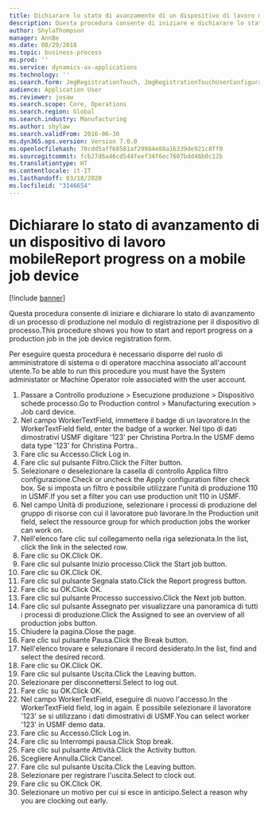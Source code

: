 ```yaml
---
title: Dichiarare lo stato di avanzamento di un dispositivo di lavoro mobile
description: Questa procedura consente di iniziare e dichiarare lo stato di avanzamento di un processo di produzione nel modulo di registrazione per il dispositivo di processo.
author: ShylaThompson
manager: AnnBe
ms.date: 08/29/2018
ms.topic: business-process
ms.prod: ''
ms.service: dynamics-ax-applications
ms.technology: ''
ms.search.form: JmgRegistrationTouch, JmgRegistrationTouchUserConfiguration, JmgRegistrationTouchStart, JmgRegistrationTouchReportFeedback, JmgRegistrationTouchAssignedJobs, JmgRegistrationTouchBreak, JmgRegistrationTouchLeave, JmgRegistrationTouchIndirectActivity, JmgDialogForm
audience: Application User
ms.reviewer: josaw
ms.search.scope: Core, Operations
ms.search.region: Global
ms.search.industry: Manufacturing
ms.author: shylaw
ms.search.validFrom: 2016-06-30
ms.dyn365.ops.version: Version 7.0.0
ms.openlocfilehash: 70cdd5aff68581af29984e88a16339de921c8ff0
ms.sourcegitcommit: fcb27d6a46cd544feef34f6ec7607bdd46b0c12b
ms.translationtype: HT
ms.contentlocale: it-IT
ms.lasthandoff: 03/18/2020
ms.locfileid: "3146654"
---
```

# <a name="report-progress-on-a-mobile-job-device"></a><span data-ttu-id="aeb62-103">Dichiarare lo stato di avanzamento di un dispositivo di lavoro mobile</span><span class="sxs-lookup"><span data-stu-id="aeb62-103">Report progress on a mobile job device</span></span>

[!include [banner](../../includes/banner.md)]

<span data-ttu-id="aeb62-104">Questa procedura consente di iniziare e dichiarare lo stato di avanzamento di un processo di produzione nel modulo di registrazione per il dispositivo di processo.</span><span class="sxs-lookup"><span data-stu-id="aeb62-104">This procedure shows you how to start and report progress on a production job in the job device registration form.</span></span>



<span data-ttu-id="aeb62-105">Per eseguire questa procedura è necessario disporre del ruolo di amministratore di sistema o di operatore macchina associato all'account utente.</span><span class="sxs-lookup"><span data-stu-id="aeb62-105">To be able to run this procedure you must have the System administator or Machine Operator role associated with the user account.</span></span>

1. <span data-ttu-id="aeb62-106">Passare a Controllo produzione > Esecuzione produzione > Dispositivo schede processo.</span><span class="sxs-lookup"><span data-stu-id="aeb62-106">Go to Production control > Manufacturing execution > Job card device.</span></span>
2. <span data-ttu-id="aeb62-107">Nel campo WorkerTextField, immettere il badge di un lavoratore.</span><span class="sxs-lookup"><span data-stu-id="aeb62-107">In the WorkerTextField field, enter the badge of a worker.</span></span> <span data-ttu-id="aeb62-108">Nel tipo di dati dimostrativi USMF digitare '123' per Christina Portra.</span><span class="sxs-lookup"><span data-stu-id="aeb62-108">In the USMF demo data type '123' for Christina Portra..</span></span>
3. <span data-ttu-id="aeb62-109">Fare clic su Accesso.</span><span class="sxs-lookup"><span data-stu-id="aeb62-109">Click Log in.</span></span>
4. <span data-ttu-id="aeb62-110">Fare clic sul pulsante Filtro.</span><span class="sxs-lookup"><span data-stu-id="aeb62-110">Click the Filter button.</span></span>
5. <span data-ttu-id="aeb62-111">Selezionare o deselezionare la casella di controllo Applica filtro configurazione.</span><span class="sxs-lookup"><span data-stu-id="aeb62-111">Check or uncheck the Apply configuration filter check box.</span></span> <span data-ttu-id="aeb62-112">Se si imposta un filtro è possibile utilizzare l'unità di produzione 110 in USMF.</span><span class="sxs-lookup"><span data-stu-id="aeb62-112">If you set a filter you can use production unit 110 in USMF.</span></span>
6. <span data-ttu-id="aeb62-113">Nel campo Unità di produzione, selezionare i processi di produzione del gruppo di risorse con cui il lavoratore può lavorare.</span><span class="sxs-lookup"><span data-stu-id="aeb62-113">In the Production unit field, select the ressource group for which production jobs the worker can work on.</span></span>
7. <span data-ttu-id="aeb62-114">Nell'elenco fare clic sul collegamento nella riga selezionata.</span><span class="sxs-lookup"><span data-stu-id="aeb62-114">In the list, click the link in the selected row.</span></span>
8. <span data-ttu-id="aeb62-115">Fare clic su OK.</span><span class="sxs-lookup"><span data-stu-id="aeb62-115">Click OK.</span></span>
9. <span data-ttu-id="aeb62-116">Fare clic sul pulsante Inizio processo.</span><span class="sxs-lookup"><span data-stu-id="aeb62-116">Click the Start job button.</span></span>
10. <span data-ttu-id="aeb62-117">Fare clic su OK.</span><span class="sxs-lookup"><span data-stu-id="aeb62-117">Click OK.</span></span>
11. <span data-ttu-id="aeb62-118">Fare clic sul pulsante Segnala stato.</span><span class="sxs-lookup"><span data-stu-id="aeb62-118">Click the Report progress button.</span></span>
12. <span data-ttu-id="aeb62-119">Fare clic su OK.</span><span class="sxs-lookup"><span data-stu-id="aeb62-119">Click OK.</span></span>
13. <span data-ttu-id="aeb62-120">Fare clic sul pulsante Processo successivo.</span><span class="sxs-lookup"><span data-stu-id="aeb62-120">Click the Next job button.</span></span>
14. <span data-ttu-id="aeb62-121">Fare clic sul pulsante Assegnato per visualizzare una panoramica di tutti i processi di produzione.</span><span class="sxs-lookup"><span data-stu-id="aeb62-121">Click the Assigned to see an overview of all production jobs button.</span></span>
15. <span data-ttu-id="aeb62-122">Chiudere la pagina.</span><span class="sxs-lookup"><span data-stu-id="aeb62-122">Close the page.</span></span>
16. <span data-ttu-id="aeb62-123">Fare clic sul pulsante Pausa.</span><span class="sxs-lookup"><span data-stu-id="aeb62-123">Click the Break button.</span></span>
17. <span data-ttu-id="aeb62-124">Nell'elenco trovare e selezionare il record desiderato.</span><span class="sxs-lookup"><span data-stu-id="aeb62-124">In the list, find and select the desired record.</span></span>
18. <span data-ttu-id="aeb62-125">Fare clic su OK.</span><span class="sxs-lookup"><span data-stu-id="aeb62-125">Click OK.</span></span>
19. <span data-ttu-id="aeb62-126">Fare clic sul pulsante Uscita.</span><span class="sxs-lookup"><span data-stu-id="aeb62-126">Click the Leaving button.</span></span>
20. <span data-ttu-id="aeb62-127">Selezionare per disconnettersi.</span><span class="sxs-lookup"><span data-stu-id="aeb62-127">Select to log out.</span></span>
21. <span data-ttu-id="aeb62-128">Fare clic su OK.</span><span class="sxs-lookup"><span data-stu-id="aeb62-128">Click OK.</span></span>
22. <span data-ttu-id="aeb62-129">Nel campo WorkerTextField, eseguire di nuovo l'accesso.</span><span class="sxs-lookup"><span data-stu-id="aeb62-129">In the WorkerTextField field, log in again.</span></span> <span data-ttu-id="aeb62-130">È possibile selezionare il lavoratore '123' se si utilizzano i dati dimostrativi di USMF.</span><span class="sxs-lookup"><span data-stu-id="aeb62-130">You can select worker '123' in USMF demo data.</span></span>
23. <span data-ttu-id="aeb62-131">Fare clic su Accesso.</span><span class="sxs-lookup"><span data-stu-id="aeb62-131">Click Log in.</span></span>
24. <span data-ttu-id="aeb62-132">Fare clic su Interrompi pausa.</span><span class="sxs-lookup"><span data-stu-id="aeb62-132">Click Stop break.</span></span>
25. <span data-ttu-id="aeb62-133">Fare clic sul pulsante Attività.</span><span class="sxs-lookup"><span data-stu-id="aeb62-133">Click the Activity button.</span></span>
26. <span data-ttu-id="aeb62-134">Scegliere Annulla.</span><span class="sxs-lookup"><span data-stu-id="aeb62-134">Click Cancel.</span></span>
27. <span data-ttu-id="aeb62-135">Fare clic sul pulsante Uscita.</span><span class="sxs-lookup"><span data-stu-id="aeb62-135">Click the Leaving button.</span></span>
28. <span data-ttu-id="aeb62-136">Selezionare per registrare l'uscita.</span><span class="sxs-lookup"><span data-stu-id="aeb62-136">Select to clock out.</span></span>
29. <span data-ttu-id="aeb62-137">Fare clic su OK.</span><span class="sxs-lookup"><span data-stu-id="aeb62-137">Click OK.</span></span>
30. <span data-ttu-id="aeb62-138">Selezionare un motivo per cui si esce in anticipo.</span><span class="sxs-lookup"><span data-stu-id="aeb62-138">Select a reason why you are clocking out early.</span></span>


